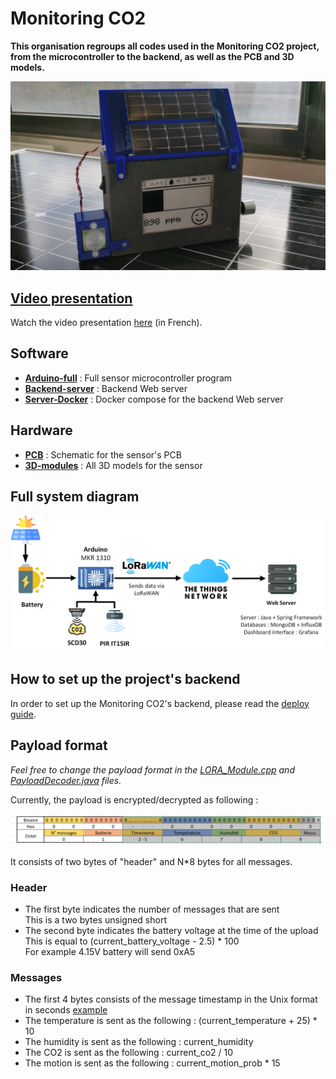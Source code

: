 # Monitoring CO2

**This organisation regroups all codes used in the Monitoring CO2 project, from the microcontroller to the backend, as well as the PCB and 3D models.**

![Main image](https://raw.githubusercontent.com/Monitoring-CO2/.github/main/images/Full_front.jpg)

## [Video presentation](https://www.youtube.com/watch?v=M2izvQClWJk)

Watch the video presentation [here](https://www.youtube.com/watch?v=M2izvQClWJk) (in French).

## Software

- **[Arduino-full](https://github.com/Monitoring-CO2/Arduino-full)** : Full sensor microcontroller program
- **[Backend-server](https://github.com/Monitoring-CO2/Backend-server)** : Backend Web server
- **[Server-Docker](https://github.com/Monitoring-CO2/Server-Docker)** : Docker compose for the backend Web server

## Hardware

- **[PCB]()** : Schematic for the sensor's PCB
- **[3D-modules](https://github.com/Monitoring-CO2/3D-modules)** : All 3D models for the sensor

## Full system diagram

![Diagram](https://raw.githubusercontent.com/Monitoring-CO2/.github/main/images/Full_diagram.png)

## How to set up the project's backend

In order to set up the Monitoring CO2's backend, please read the [deploy guide](https://github.com/Monitoring-CO2/Server-Docker#how-to-deploy).

## Payload format

*Feel free to change the payload format in the [LORA_Module.cpp](https://github.com/Monitoring-CO2/Arduino-full/blob/main/src/LORA_Module.cpp) and [PayloadDecoder.java](https://github.com/Monitoring-CO2/Backend-server/blob/main/src/main/java/fr/polytech/monitoringco2server/LoRa/PayloadDecoder.java) files.*

Currently, the payload is encrypted/decrypted as following :

![Payload](https://raw.githubusercontent.com/Monitoring-CO2/.github/main/images/payload.jpg)

It consists of two bytes of "header" and N\*8 bytes for all messages.

### Header

- The first byte indicates the number of messages that are sent  
  This is a two bytes unsigned short
- The second byte indicates the battery voltage at the time of the upload  
  This is equal to (current_battery_voltage - 2.5) * 100  
  For example 4.15V battery will send 0xA5
  
### Messages

- The first 4 bytes consists of the message timestamp in the Unix format in seconds [example](https://www.epochconverter.com/)
- The temperature is sent as the following : (current_temperature + 25) * 10
- The humidity is sent as the following : current_humidity
- The CO2 is sent as the following : current_co2 / 10
- The motion is sent as the following : current_motion_prob * 15
